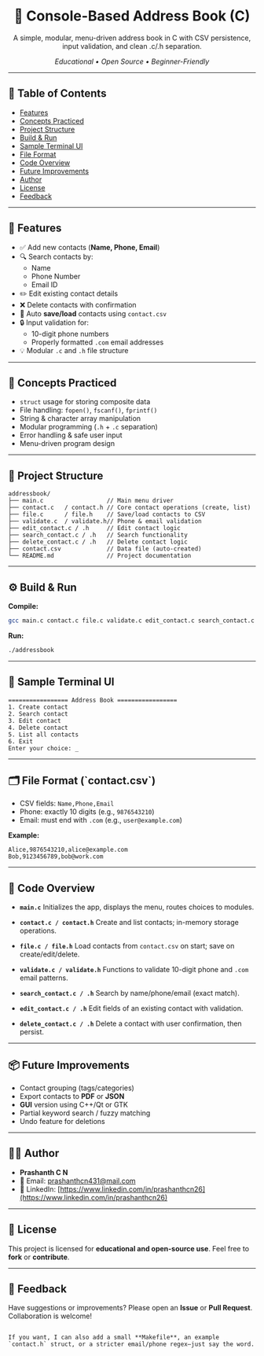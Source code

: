 

<!-- =========================================================
  PROJECT: Console-Based Address Book
  FILE: README.md
  AUTHOR: Prashanth C N
  ========================================================= -->

<!-- BADGES / TITLE -->
<h1 align="center">📘 Console-Based Address Book (C)</h1>

<p align="center">
  A simple, modular, menu-driven address book in C with CSV persistence, input validation, and clean .c/.h separation.
</p>

<p align="center">
  <em>Educational • Open Source • Beginner-Friendly</em>
</p>

<hr/>

<!-- TABLE OF CONTENTS -->
<!-- ========================================================= -->
<h2 id="table-of-contents">📑 Table of Contents</h2>

- [Features](#features)
- [Concepts Practiced](#concepts-practiced)
- [Project Structure](#project-structure)
- [Build & Run](#build--run)
- [Sample Terminal UI](#sample-terminal-ui)
- [File Format](#file-format)
- [Code Overview](#code-overview)
- [Future Improvements](#future-improvements)
- [Author](#author)
- [License](#license)
- [Feedback](#feedback)

<hr/>

<!-- FEATURES -->
<!-- ========================================================= -->
<h2 id="features">🔧 Features</h2>

- ✅ Add new contacts (**Name, Phone, Email**)
- 🔍 Search contacts by:
  - Name
  - Phone Number
  - Email ID
- ✏️ Edit existing contact details
- ❌ Delete contacts with confirmation
- 📄 Auto **save/load** contacts using `contact.csv`
- 🔒 Input validation for:
  - 10-digit phone numbers
  - Properly formatted `.com` email addresses
- 💡 Modular `.c` and `.h` file structure

<hr/>

<!-- CONCEPTS PRACTICED -->
<!-- ========================================================= -->
<h2 id="concepts-practiced">🧠 Concepts Practiced</h2>

- `struct` usage for storing composite data
- File handling: `fopen()`, `fscanf()`, `fprintf()`
- String & character array manipulation
- Modular programming (`.h` + `.c` separation)
- Error handling & safe user input
- Menu-driven program design

<hr/>

<!-- PROJECT STRUCTURE -->
<!-- ========================================================= -->
<h2 id="project-structure">📁 Project Structure</h2>

```text
addressbook/
├── main.c                  // Main menu driver
├── contact.c   / contact.h // Core contact operations (create, list)
├── file.c      / file.h    // Save/load contacts to CSV
├── validate.c  / validate.h// Phone & email validation
├── edit_contact.c / .h     // Edit contact logic
├── search_contact.c / .h   // Search functionality
├── delete_contact.c / .h   // Delete contact logic
├── contact.csv             // Data file (auto-created)
└── README.md               // Project documentation
````

<hr/>

<!-- BUILD & RUN -->

<!-- ========================================================= -->

<h2 id="build--run">⚙️ Build & Run</h2>

**Compile:**

```bash
gcc main.c contact.c file.c validate.c edit_contact.c search_contact.c delete_contact.c -o addressbook
```

**Run:**

```bash
./addressbook
```

<hr/>

<!-- SAMPLE TERMINAL UI -->

<!-- ========================================================= -->

<h2 id="sample-terminal-ui">📸 Sample Terminal UI</h2>

```text
================= Address Book =================
1. Create contact
2. Search contact
3. Edit contact
4. Delete contact
5. List all contacts
6. Exit
Enter your choice: _
```

<hr/>

<!-- FILE FORMAT -->

<!-- ========================================================= -->

<h2 id="file-format">🗂️ File Format (`contact.csv`)</h2>

* CSV fields: `Name,Phone,Email`
* Phone: exactly 10 digits (e.g., `9876543210`)
* Email: must end with `.com` (e.g., `user@example.com`)

**Example:**

```csv
Alice,9876543210,alice@example.com
Bob,9123456789,bob@work.com
```

<hr/>

<!-- CODE OVERVIEW -->

<!-- ========================================================= -->

<h2 id="code-overview">🧩 Code Overview</h2>

* **`main.c`**
  Initializes the app, displays the menu, routes choices to modules.

* **`contact.c / contact.h`**
  Create and list contacts; in-memory storage operations.

* **`file.c / file.h`**
  Load contacts from `contact.csv` on start; save on create/edit/delete.

* **`validate.c / validate.h`**
  Functions to validate 10-digit phone and `.com` email patterns.

* **`search_contact.c / .h`**
  Search by name/phone/email (exact match).

* **`edit_contact.c / .h`**
  Edit fields of an existing contact with validation.

* **`delete_contact.c / .h`**
  Delete a contact with user confirmation, then persist.

<hr/>

<!-- FUTURE IMPROVEMENTS -->

<!-- ========================================================= -->

<h2 id="future-improvements">📦 Future Improvements</h2>

* Contact grouping (tags/categories)
* Export contacts to **PDF** or **JSON**
* **GUI** version using C++/Qt or GTK
* Partial keyword search / fuzzy matching
* Undo feature for deletions

<hr/>

<!-- AUTHOR -->

<!-- ========================================================= -->

<h2 id="author">👨‍💻 Author</h2>

* **Prashanth C N**
* 📧 Email: [prashanthcn431@mail.com](mailto:prashanthcn431@mail.com)
* 🔗 LinkedIn: [https://www.linkedin.com/in/prashanthcn26](https://www.linkedin.com/in/prashanthcn26)

<hr/>

<!-- LICENSE -->

<!-- ========================================================= -->

<h2 id="license">📎 License</h2>

This project is licensed for **educational and open-source use**.
Feel free to **fork** or **contribute**.

<hr/>

<!-- FEEDBACK -->

<!-- ========================================================= -->

<h2 id="feedback">🙌 Feedback</h2>

Have suggestions or improvements?
Please open an **Issue** or **Pull Request**. Collaboration is welcome!

```

If you want, I can also add a small **Makefile**, an example `contact.h` struct, or a stricter email/phone regex—just say the word.
```
